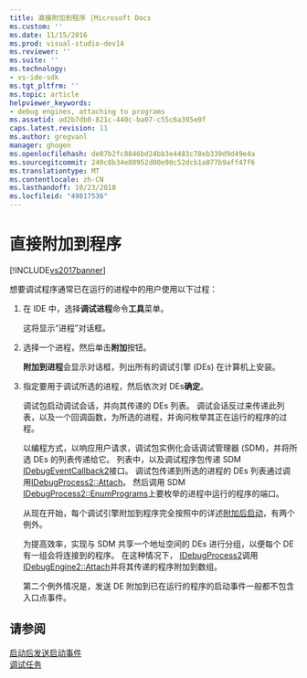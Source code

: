 ```yaml
---
title: 直接附加到程序 |Microsoft Docs
ms.custom: ''
ms.date: 11/15/2016
ms.prod: visual-studio-dev14
ms.reviewer: ''
ms.suite: ''
ms.technology:
- vs-ide-sdk
ms.tgt_pltfrm: ''
ms.topic: article
helpviewer_keywords:
- debug engines, attaching to programs
ms.assetid: ad2b7db8-821c-440c-ba07-c55c6a395e0f
caps.latest.revision: 11
ms.author: gregvanl
manager: ghogen
ms.openlocfilehash: de07b2fc8846bd24bb3e4483c78eb339d9d49e4a
ms.sourcegitcommit: 240c8b34e80952d00e90c52dcb1a077b9aff47f6
ms.translationtype: MT
ms.contentlocale: zh-CN
ms.lasthandoff: 10/23/2018
ms.locfileid: "49817536"
---
```

# <a name="attaching-directly-to-a-program"></a>直接附加到程序
[!INCLUDE[vs2017banner](../../includes/vs2017banner.md)]

想要调试程序通常已在运行的进程中的用户使用以下过程：  
  
1. 在 IDE 中，选择**调试进程**命令**工具**菜单。  
  
    这将显示“进程”对话框。  
  
2. 选择一个进程，然后单击**附加**按钮。  
  
    **附加到进程**会显示对话框，列出所有的调试引擎 (DEs) 在计算机上安装。  
  
3. 指定要用于调试所选的进程，然后依次对 DEs**确定**。  
  
   调试包启动调试会话，并向其传递的 DEs 列表。 调试会话反过来传递此列表，以及一个回调函数，为所选的进程，并询问枚举其正在运行的程序的过程。  
  
   以编程方式，以响应用户请求，调试包实例化会话调试管理器 (SDM)，并将所选 DEs 的列表传递给它。 列表中，以及调试程序包传递 SDM [IDebugEventCallback2](../../extensibility/debugger/reference/idebugeventcallback2.md)接口。 调试包传递到所选的进程的 DEs 列表通过调用[IDebugProcess2::Attach](../../extensibility/debugger/reference/idebugprocess2-attach.md)。 然后调用 SDM [IDebugProcess2::EnumPrograms](../../extensibility/debugger/reference/idebugprocess2-enumprograms.md)上要枚举的进程中运行的程序的端口。  
  
   从现在开始，每个调试引擎附加到程序完全按照中的详述[附加后启动](../../extensibility/debugger/attaching-after-a-launch.md)，有两个例外。  
  
   为提高效率，实现与 SDM 共享一个地址空间的 DEs 进行分组，以便每个 DE 有一组会将连接到的程序。 在这种情况下， [IDebugProcess2](../../extensibility/debugger/reference/idebugprocess2.md)调用[IDebugEngine2::Attach](../../extensibility/debugger/reference/idebugengine2-attach.md)并将其传递的程序附加到数组。  
  
   第二个例外情况是，发送 DE 附加到已在运行的程序的启动事件一般都不包含入口点事件。  
  
## <a name="see-also"></a>请参阅  
 [启动后发送启动事件](../../extensibility/debugger/sending-startup-events-after-a-launch.md)   
 [调试任务](../../extensibility/debugger/debugging-tasks.md)

